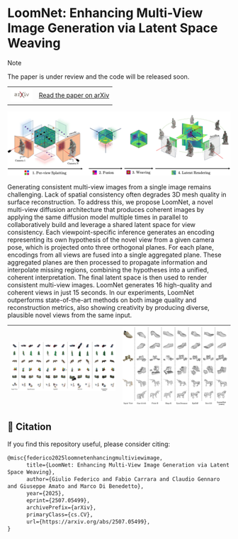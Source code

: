 # LoomNet: Enhancing Multi-View Image Generation via Latent Space Weaving
> [!NOTE]
> The paper is under review and the code will be released soon.

<table>
  <tr>
    <td>
      <a href="https://arxiv.org/pdf/2507.05499">
        <img src="https://github.com/GiulioFede/LoomNet/blob/main/github_files/arxiv_logo.jpg?raw=true" alt="arXiv" width="50"/>
      </a>
    </td>
    <td>
      <a href="https://arxiv.org/pdf/2507.05499">Read the paper on arXiv</a>
    </td>
  </tr>
</table>

![Teaser](https://github.com/GiulioFede/LoomNet/blob/main/github_files/teaser.jpg)

Generating consistent multi-view images from a single image remains challenging. Lack of spatial consistency often degrades 3D mesh quality in surface reconstruction. To address this, we propose LoomNet, a novel multi-view diffusion architecture that produces coherent images by applying the same diffusion model multiple times in parallel to collaboratively build and leverage a shared latent space for view consistency. Each viewpoint-specific inference generates an encoding representing its own hypothesis of the novel view from a given camera pose, which is projected onto three orthogonal planes. For each plane, encodings from all views are fused into a single aggregated plane. These aggregated planes are then processed to propagate information and interpolate missing regions, combining the hypotheses into a unified, coherent interpretation. The final latent space is then used to render consistent multi-view images. LoomNet generates 16 high-quality and coherent views in just 15 seconds. In our experiments, LoomNet outperforms state-of-the-art methods on both image quality and reconstruction metrics, also showing creativity by producing diverse, plausible novel views from the same input.

| ![Immagine 1](https://github.com/GiulioFede/LoomNet/blob/main/github_files/risultati_multiview.png) | ![Immagine 2](https://github.com/GiulioFede/LoomNet/blob/main/github_files/risultati_mesh.png) |
|------------------------------|------------------------------|


## :open_book: Citation

If you find this repository useful, please consider citing:

```
@misc{federico2025loomnetenhancingmultiviewimage,
      title={LoomNet: Enhancing Multi-View Image Generation via Latent Space Weaving}, 
      author={Giulio Federico and Fabio Carrara and Claudio Gennaro and Giuseppe Amato and Marco Di Benedetto},
      year={2025},
      eprint={2507.05499},
      archivePrefix={arXiv},
      primaryClass={cs.CV},
      url={https://arxiv.org/abs/2507.05499}, 
}
```




